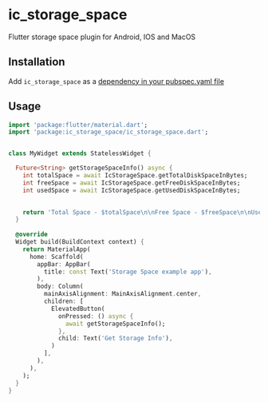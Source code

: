 # ic_storage_space

Flutter storage space plugin for Android, IOS and MacOS

## Installation

Add `ic_storage_space` as a [dependency in your pubspec.yaml file](https://flutter.dev/docs/development/packages-and-plugins/using-packages)

## Usage

```dart
import 'package:flutter/material.dart';
import 'package:ic_storage_space/ic_storage_space.dart';


class MyWidget extends StatelessWidget {

  Future<String> getStorageSpaceInfo() async {
    int totalSpace = await IcStorageSpace.getTotalDiskSpaceInBytes;
    int freeSpace = await IcStorageSpace.getFreeDiskSpaceInBytes;
    int usedSpace = await IcStorageSpace.getUsedDiskSpaceInBytes;

    
    return 'Total Space - $totalSpace\n\nFree Space - $freeSpace\n\nUsed Space - $usedSpace';
  }
  
  @override
  Widget build(BuildContext context) {
    return MaterialApp(
      home: Scaffold(
        appBar: AppBar(
          title: const Text('Storage Space example app'),
        ),
        body: Column(
          mainAxisAlignment: MainAxisAlignment.center,
          children: [
            ElevatedButton(
              onPressed: () async {
                await getStorageSpaceInfo();
              },
              child: Text('Get Storage Info'),
            )
          ],
        ),
      ),
    );
  }
}
```


